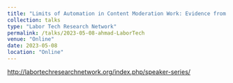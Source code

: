 ```yaml
---
title: "Limits of Automation in Content Moderation Work: Evidence from India and Germany"
collection: talks
type: "Labor Tech Research Network"
permalink: /talks/2023-05-08-ahmad-LaborTech
venue: "Online"
date: 2023-05-08
location: "Online"
---
```

http://labortechresearchnetwork.org/index.php/speaker-series/
